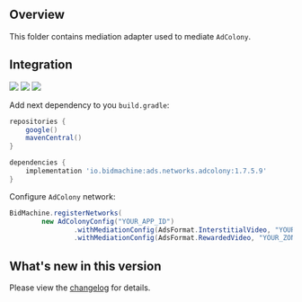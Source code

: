 ## Overview

This folder contains mediation adapter used to mediate `AdColony`.

## Integration

[<img src="https://img.shields.io/badge/Min%20SDK%20version-1.7.5-brightgreen">](https://github.com/bidmachine/BidMachine-Android-SDK)
[<img src="https://img.shields.io/badge/Network%20Adapter%20version-1.7.5.9-brightgreen">](https://artifactory.bidmachine.io/bidmachine/io/bidmachine/ads.networks.adcolony/1.7.5.9/)
[<img src="https://img.shields.io/badge/Network%20version-4.5.0-blue">](https://github.com/AdColony/AdColony-Android-SDK)

Add next dependency to you `build.gradle`:

```groovy
repositories {
    google()
    mavenCentral()
}

dependencies {
    implementation 'io.bidmachine:ads.networks.adcolony:1.7.5.9'
}
```

Configure `AdColony` network:

```java
BidMachine.registerNetworks(
        new AdColonyConfig("YOUR_APP_ID")
                .withMediationConfig(AdsFormat.InterstitialVideo, "YOUR_ZONE_ID")
                .withMediationConfig(AdsFormat.RewardedVideo, "YOUR_ZONE_ID"));
```

## What's new in this version

Please view the [changelog](CHANGELOG.md) for details.